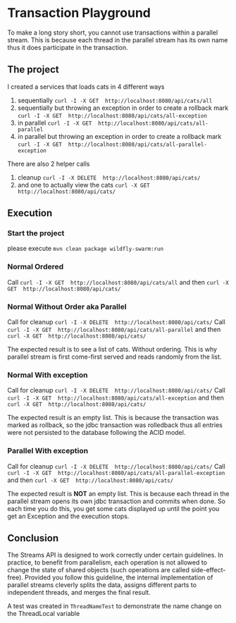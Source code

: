 # Transaction Playground
To make a long story short, you cannot use transactions within a parallel stream. This is because each thread in the parallel stream has its own name thus it does participate in the transaction.

## The project
I created a services that loads cats in 4 different ways

1. sequentially
`curl -I -X GET  http://localhost:8080/api/cats/all`
2. sequentially but throwing an exception in order to create a rollback mark
`curl -I -X GET  http://localhost:8080/api/cats/all-exception`
3. in parallel `curl -I -X GET  http://localhost:8080/api/cats/all-parallel`
4. in parallel but throwing an exception in order to create a rollback mark `curl -I -X GET  http://localhost:8080/api/cats/all-parallel-exception`

There are also 2 helper calls
1. cleanup `curl -I -X DELETE  http://localhost:8080/api/cats/`
2. and one to actually view the cats `curl -X GET  http://localhost:8080/api/cats/`

## Execution

### Start the project
please execute `mvn clean package wildfly-swarm:run`    

### Normal Ordered
Call `curl -I -X GET  http://localhost:8080/api/cats/all` and then `curl -X GET  http://localhost:8080/api/cats/`  

### Normal Without Order aka Parallel
Call for cleanup `curl -I -X DELETE  http://localhost:8080/api/cats/`
Call `curl -I -X GET  http://localhost:8080/api/cats/all-parallel` and then `curl -X GET  http://localhost:8080/api/cats/`

The expected result is to see a list of cats. Without ordering. This is why parallel stream is first come-first served and reads randomly from the list.

### Normal With exception
Call for cleanup `curl -I -X DELETE  http://localhost:8080/api/cats/`
Call `curl -I -X GET  http://localhost:8080/api/cats/all-exception` and then `curl -X GET  http://localhost:8080/api/cats/` 

The expected result is an empty list. This is because the transaction was marked as rollback, so the jdbc transaction was rolledback thus all entries were not persisted to the database following the ACID model.

### Parallel With exception
Call for cleanup `curl -I -X DELETE  http://localhost:8080/api/cats/`
Call `curl -I -X GET  http://localhost:8080/api/cats/all-parallel-exception` and then `curl -X GET  http://localhost:8080/api/cats/` 

The expected result is **NOT** an empty list. This is because each thread in the parallel stream opens its own jdbc transaction and commits when done. So each time you do this, you get some cats displayed up until the point you get an Exception and the execution stops.

## Conclusion
The Streams API is designed to work correctly under certain guidelines. In practice, to benefit from parallelism, each operation is not allowed to change the state of shared objects (such operations are called side-effect-free). Provided you follow this guideline, the internal implementation of parallel streams cleverly splits the data, assigns different parts to independent threads, and merges the final result.

A test was created in `ThreadNameTest` to demonstrate the name change on the ThreadLocal variable
